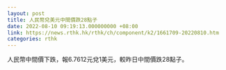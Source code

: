 ```yaml
---
layout: post
title: 人民幣兌美元中間價跌28點子
date: 2022-08-10 09:19:13.000000000 +08:00
link: https://news.rthk.hk/rthk/ch/component/k2/1661709-20220810.htm
categories: rthk
---
```


人民幣中間價下跌，報6.7612元兌1美元，較昨日中間價跌28點子。
